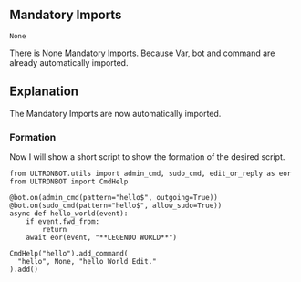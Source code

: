 ## Mandatory Imports
```python3
None
```
There is None Mandatory Imports. Because Var, bot and command are already automatically imported.

## Explanation
The Mandatory Imports are now automatically imported.

### Formation
Now I will show a short script to show the formation of the desired script.
```python3
from ULTRONBOT.utils import admin_cmd, sudo_cmd, edit_or_reply as eor
from ULTRONBOT import CmdHelp

@bot.on(admin_cmd(pattern="hello$", outgoing=True))
@bot.on(sudo_cmd(pattern="hello$", allow_sudo=True))
async def hello_world(event):
    if event.fwd_from:
        return
    await eor(event, "**LEGENDO WORLD**")

CmdHelp("hello").add_command(
  "hello", None, "hello World Edit."
).add()
```
